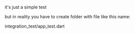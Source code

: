 it's just a simple test 

but in reality you have to create folder with file like this name:

integration_test/app_test.dart